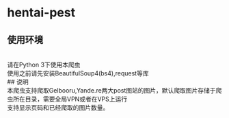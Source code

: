 # hentai-pest
## 使用环境
<br>
请在Python 3下使用本爬虫<br>
使用之前请先安装BeautifulSoup4(bs4),request等库<br>
## 说明
<br>
本爬虫支持爬取Gelbooru,Yande.re两大post图站的图片，默认爬取图片存储于爬虫所在目录，需要全局VPN或者在VPS上运行<br>
支持显示页码和已经爬取的图片数量。<br>
